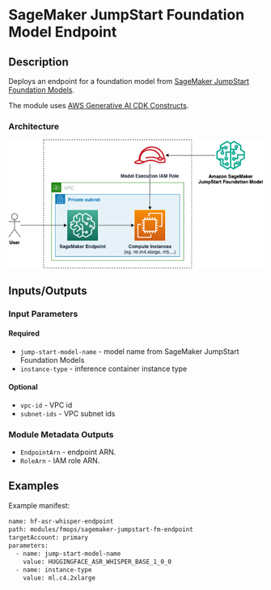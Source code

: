 # SageMaker JumpStart Foundation Model Endpoint

## Description

Deploys an endpoint for a foundation model from [SageMaker JumpStart Foundation Models](https://docs.aws.amazon.com/sagemaker/latest/dg/jumpstart-foundation-models.html).

The module uses [AWS Generative AI CDK Constructs](https://github.com/awslabs/generative-ai-cdk-constructs/tree/main).

### Architecture

![SageMaker JumpStart Foundation Model Endpoint Module Architecture](docs/_static/sagemaker-jumpstart-fm-endpoint-module-architecture.png "SageMaker JumpStart Foundation Model Endpoint Module Architecture")

## Inputs/Outputs

### Input Parameters

#### Required

- `jump-start-model-name` - model name from SageMaker JumpStart Foundation Models
- `instance-type` - inference container instance type

#### Optional

- `vpc-id` - VPC id
- `subnet-ids` - VPC subnet ids

### Module Metadata Outputs

- `EndpointArn` - endpoint ARN.
- `RoleArn` - IAM role ARN.

## Examples

Example manifest:

```
name: hf-asr-whisper-endpoint
path: modules/fmops/sagemaker-jumpstart-fm-endpoint
targetAccount: primary
parameters:
  - name: jump-start-model-name
    value: HUGGINGFACE_ASR_WHISPER_BASE_1_0_0
  - name: instance-type
    value: ml.c4.2xlarge
```
